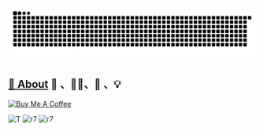
<div align="center">
  <img src="https://github.com/WtecHtec/WtecHtec/blob/output/github-contribution-grid-snake.svg" >
</div>

## [🔗 About](https://r7.nuxt.dev/)  🏸 、👨‍💻、🔨 、💡
<a href="https://ko-fi.com/r7777" target="_blank"><img src="https://cdn.buymeacoffee.com/buttons/default-orange.png" alt="Buy Me A Coffee" height="41" width="174"></a>

![T](https://github-profile-summary-cards.vercel.app/api/cards/profile-details?username=WtecHtec&theme=github_dark)
![r7](https://github-profile-summary-cards.vercel.app/api/cards/repos-per-language?username=WtecHtec&theme=github_dark)
![r7](https://github-profile-summary-cards.vercel.app/api/cards/stats?username=WtecHtec&theme=github_dark)
